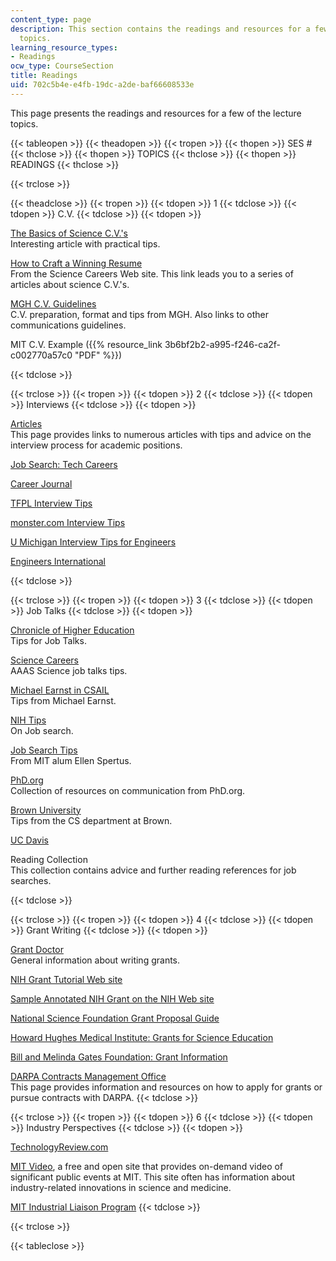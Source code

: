 ```yaml
---
content_type: page
description: This section contains the readings and resources for a few of the lecture
  topics.
learning_resource_types:
- Readings
ocw_type: CourseSection
title: Readings
uid: 702c5b4e-e4fb-19dc-a2de-baf66608533e
---
```


This page presents the readings and resources for a few of the lecture topics.

{{< tableopen >}}
{{< theadopen >}}
{{< tropen >}}
{{< thopen >}}
SES #
{{< thclose >}}
{{< thopen >}}
TOPICS
{{< thclose >}}
{{< thopen >}}
READINGS
{{< thclose >}}

{{< trclose >}}

{{< theadclose >}}
{{< tropen >}}
{{< tdopen >}}
1
{{< tdclose >}}
{{< tdopen >}}
C.V.
{{< tdclose >}}
{{< tdopen >}}


[The Basics of Science C.V.'s](http://chronicle.com/article/The-Basics-of-Science-CVs/46275/)  
Interesting article with practical tips.

[How to Craft a Winning Resume](https://www.sciencemag.org/careers/how-craft-winning-r%C3%A9sum%C3%A9)  
From the Science Careers Web site. This link leads you to a series of articles about science C.V.'s.

[MGH C.V. Guidelines](https://www.massgeneral.org/faculty-development/promotion-cv)  
C.V. preparation, format and tips from MGH. Also links to other communications guidelines.

MIT C.V. Example ({{% resource_link 3b6bf2b2-a995-f246-ca2f-c002770a57c0 "PDF" %}})


{{< tdclose >}}

{{< trclose >}}
{{< tropen >}}
{{< tdopen >}}
2
{{< tdclose >}}
{{< tdopen >}}
Interviews
{{< tdclose >}}
{{< tdopen >}}


[Articles](http://www.phds.org/jobs/interviews/)  
This page provides links to numerous articles with tips and advice on the interview process for academic positions.

[Job Search: Tech Careers](http://jobsearchtech.about.com/od/yourjobsearch/)

[Career Journal](http://www.careerjournal.com/jobhunting/interviewing/)

[TFPL Interview Tips](https://www.tfpl.com/blog/2018/08/mastering-interviews-our-top-tips-to-get-offers)

[monster.com Interview Tips](http://career-advice.monster.com/job-interview/Interview-Preparation/Job-Interview-Pointers-Fogarty/article.aspx)

[U Michigan Interview Tips for Engineers](http://www.hr.umich.edu/empserv/department/empsel/basiccomp.html)

[Engineers International](http://www.engineersint.com/)


{{< tdclose >}}

{{< trclose >}}
{{< tropen >}}
{{< tdopen >}}
3
{{< tdclose >}}
{{< tdopen >}}
Job Talks
{{< tdclose >}}
{{< tdopen >}}


[Chronicle of Higher Education](http://chronicle.com/article/Giving-a-Job-Talk-in-the-Sc/45375/)  
Tips for Job Talks.

[Science Careers](https://www.sciencemag.org/careers)  
AAAS Science job talks tips.

[Michael Earnst in CSAIL](http://homes.cs.washington.edu/~mernst/advice/academic-job.html)  
Tips from Michael Earnst.

[NIH Tips](http://www.training.nih.gov/careers/careercenter/advice.html)  
On Job search.

[Job Search Tips](http://people.mills.edu/spertus/job-search/job.html)  
From MIT alum Ellen Spertus.

[PhD.org](https://www.above.com/marketplace/phd.org)  
Collection of resources on communication from PhD.org.

[Brown University](http://www.sigmod.org/publications/sigmod-record/0112/career-intro.html)  
Tips from the CS department at Brown.

[UC Davis](http://www.ucdavis.edu/index.html)

Reading Collection  
This collection contains advice and further reading references for job searches.


{{< tdclose >}}

{{< trclose >}}
{{< tropen >}}
{{< tdopen >}}
4
{{< tdclose >}}
{{< tdopen >}}
Grant Writing
{{< tdclose >}}
{{< tdopen >}}


[Grant Doctor](https://www.sciencemag.org/author/grant-doctor)  
General information about writing grants.

[NIH Grant Tutorial Web site](http://www.nlm.nih.gov/ep/Tutorial.html)

[Sample Annotated NIH Grant on the NIH Web site](http://www.niaid.nih.gov/researchfunding/grant/pages/appsamples.aspx)

[National Science Foundation Grant Proposal Guide](http://www.nsf.gov/pubs/2001/nsf012/toc.html)

[Howard Hughes Medical Institute: Grants for Science Education](http://www.hhmi.org/grants/)

[Bill and Melinda Gates Foundation: Grant Information](http://www.gatesfoundation.org/How-We-Work/General-Information/Grant-Opportunities)

[DARPA Contracts Management Office](https://www.darpa.mil/work-with-us/contract-management)  
This page provides information and resources on how to apply for grants or pursue contracts with DARPA.
{{< tdclose >}}

{{< trclose >}}
{{< tropen >}}
{{< tdopen >}}
6
{{< tdclose >}}
{{< tdopen >}}
Industry Perspectives
{{< tdclose >}}
{{< tdopen >}}


[TechnologyReview.com](http://www.technologyreview.com/)

[MIT Video](http://video.mit.edu), a free and open site that provides on-demand video of significant public events at MIT. This site often has information about industry-related innovations in science and medicine.

[MIT Industrial Liaison Program](http://ilp.mit.edu/)
{{< tdclose >}}

{{< trclose >}}

{{< tableclose >}}